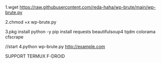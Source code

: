 1.wget https://raw.githubusercontent.com/reda-haha/wp-brute/main/wp-brute.py

2.chmod +x wp-brute.py

3.pkg install python -y
pip install requests beautifulsoup4 tqdm colorama cfscrape

//start
4.python wp-brute.py http://example.com

SUPPORT TERMUX F-DROID
